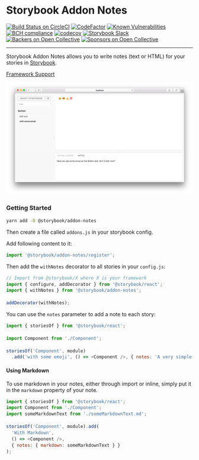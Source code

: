 # Storybook Addon Notes

[![Build Status on CircleCI](https://circleci.com/gh/storybooks/storybook.svg?style=shield)](https://circleci.com/gh/storybooks/storybook)
[![CodeFactor](https://www.codefactor.io/repository/github/storybooks/storybook/badge)](https://www.codefactor.io/repository/github/storybooks/storybook)
[![Known Vulnerabilities](https://snyk.io/test/github/storybooks/storybook/8f36abfd6697e58cd76df3526b52e4b9dc894847/badge.svg)](https://snyk.io/test/github/storybooks/storybook/8f36abfd6697e58cd76df3526b52e4b9dc894847)
[![BCH compliance](https://bettercodehub.com/edge/badge/storybooks/storybook)](https://bettercodehub.com/results/storybooks/storybook) [![codecov](https://codecov.io/gh/storybooks/storybook/branch/master/graph/badge.svg)](https://codecov.io/gh/storybooks/storybook)
[![Storybook Slack](https://now-examples-slackin-rrirkqohko.now.sh/badge.svg)](https://now-examples-slackin-rrirkqohko.now.sh/)
[![Backers on Open Collective](https://opencollective.com/storybook/backers/badge.svg)](#backers) [![Sponsors on Open Collective](https://opencollective.com/storybook/sponsors/badge.svg)](#sponsors)

---

Storybook Addon Notes allows you to write notes (text or HTML) for your stories in [Storybook](https://storybook.js.org).

[Framework Support](https://github.com/storybooks/storybook/blob/master/ADDONS_SUPPORT.md)

![Storybook Addon Notes Demo](docs/demo.png)

### Getting Started

```sh
yarn add -D @storybook/addon-notes
```

Then create a file called `addons.js` in your storybook config.

Add following content to it:

```js
import '@storybook/addon-notes/register';
```

Then add the `withNotes` decorator to all stories in your `config.js`:

```js
// Import from @storybook/X where X is your framework
import { configure, addDecorator } from '@storybook/react';
import { withNotes } from '@storybook/addon-notes';

addDecorator(withNotes);
```

You can use the `notes` parameter to add a note to each story:

```js
import { storiesOf } from '@storybook/react';

import Component from './Component';

storiesOf('Component', module)
  .add('with some emoji', () => <Component />, { notes: 'A very simple component' });
```

#### Using Markdown

To use markdown in your notes, either through import or inline, simply put it in the `markdown` property of your note.

```js
import { storiesOf } from '@storybook/react';
import Component from './Component';
import someMarkdownText from './someMarkdownText.md';

storiesOf('Component', module).add(
  'With Markdown',
  () => <Component />,
  { notes: { markdown: someMarkdownText } }
);
```
